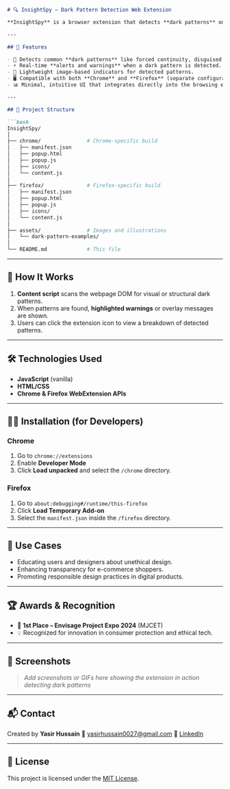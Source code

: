 
````markdown
# 🔍 InsightSpy – Dark Pattern Detection Web Extension

**InsightSpy** is a browser extension that detects **dark patterns** on e-commerce websites and alerts users in real-time. Built using **vanilla JavaScript**, it aims to promote ethical design awareness and protect consumers from manipulative UI/UX practices.

---

## 🚀 Features

- 🧠 Detects common **dark patterns** like forced continuity, disguised ads, confirm shaming, and more.
- ⚡ Real-time **alerts and warnings** when a dark pattern is detected.
- 📸 Lightweight image-based indicators for detected patterns.
- 🖥️ Compatible with both **Chrome** and **Firefox** (separate configurations provided).
- 📊 Minimal, intuitive UI that integrates directly into the browsing experience.

---

## 📂 Project Structure

```bash
InsightSpy/
│
├── chrome/               # Chrome-specific build
│   ├── manifest.json
│   ├── popup.html
│   ├── popup.js
│   ├── icons/
│   └── content.js
│
├── firefox/              # Firefox-specific build
│   ├── manifest.json
│   ├── popup.html
│   ├── popup.js
│   ├── icons/
│   └── content.js
│
├── assets/               # Images and illustrations
│   └── dark-pattern-examples/
│
└── README.md             # This file
````

---

## 🧪 How It Works

1. **Content script** scans the webpage DOM for visual or structural dark patterns.
2. When patterns are found, **highlighted warnings** or overlay messages are shown.
3. Users can click the extension icon to view a breakdown of detected patterns.

---

## 🛠️ Technologies Used

* **JavaScript** (vanilla)
* **HTML/CSS**
* **Chrome & Firefox WebExtension APIs**

---

## 🧑‍💻 Installation (for Developers)

### Chrome

1. Go to `chrome://extensions`
2. Enable **Developer Mode**
3. Click **Load unpacked** and select the `/chrome` directory.

### Firefox

1. Go to `about:debugging#/runtime/this-firefox`
2. Click **Load Temporary Add-on**
3. Select the `manifest.json` inside the `/firefox` directory.

---

## 🎯 Use Cases

* Educating users and designers about unethical design.
* Enhancing transparency for e-commerce shoppers.
* Promoting responsible design practices in digital products.

---

## 🏆 Awards & Recognition

* 🥇 **1st Place – Envisage Project Expo 2024** (MJCET)
* 💡 Recognized for innovation in consumer protection and ethical tech.

---

## 📸 Screenshots

> *Add screenshots or GIFs here showing the extension in action detecting dark patterns*

---

## 📬 Contact

Created by **Yasir Hussain**
📧 [yasirhussain0027@gmail.com](mailto:yasirhussain0027@gmail.com)
🔗 [LinkedIn](https://www.linkedin.com/in/yasirhussain027)

---

## 📄 License

This project is licensed under the [MIT License](LICENSE).

